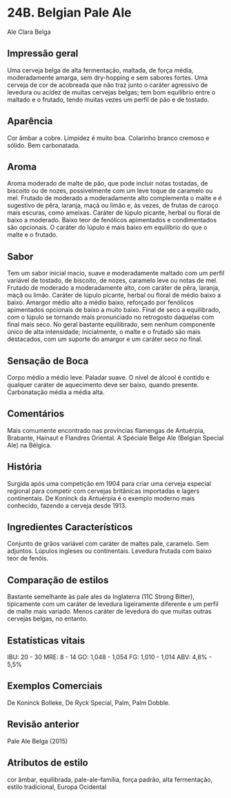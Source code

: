 # 24B. Belgian Pale Ale
Ale Clara Belga

## Impressão geral

Uma cerveja belga de alta fermentação, maltada, de força média, moderadamente amarga, sem dry-hopping e sem sabores fortes. Uma cerveja de cor de acobreada que não traz junto o caráter agressivo de levedura ou acidez de muitas cervejas belgas; tem bom equilíbrio entre o maltado e o frutado, tendo muitas vezes um perfil de pão e de tostado.

## Aparência

Cor âmbar a cobre. Limpidez é muito boa. Colarinho branco cremoso e sólido. Bem carbonatada.

## Aroma

Aroma moderado de malte de pão, que pode incluir notas tostadas, de biscoito ou de nozes, possivelmente com um leve toque de caramelo ou mel. Frutado de moderado a moderadamente alto complementa o malte e é sugestivo de pêra, laranja, maçã ou limão e, às vezes, de frutas de caroço mais escuras, como ameixas. Caráter de lúpulo picante, herbal ou floral de baixo a moderado. Baixo teor de fenólicos apimentados e condimentados são opcionais. O caráter do lúpulo é mais baixo em equilíbrio do que o malte e o frutado.

## Sabor

Tem um sabor inicial macio, suave e moderadamente maltado com um perfil variável de tostado, de biscoito, de nozes, caramelo leve ou notas de mel. Frutado de moderado a moderadamente alto, com caráter de pêra, laranja, maçã ou limão. Caráter de lúpulo picante, herbal ou floral de médio baixo a baixo. Amargor médio alto a médio baixo, reforçado por fenólicos apimentados opcionais de baixo a muito baixo. Final de seco a equilibrado, com o lúpulo se tornando mais pronunciado no retrogosto daquelas com final mais seco. No geral bastante equilibrado, sem nenhum componente único de alta intensidade; inicialmente, o malte e o frutado são mais destacados, com um suporte do amargor e um caráter seco no final.

## Sensação de Boca

Corpo médio a médio leve. Paladar suave. O nível de álcool é contido e qualquer caráter de aquecimento deve ser baixo, quando presente. Carbonatação média a média alta.

## Comentários

Mais comumente encontrado nas províncias flamengas de Antuérpia, Brabante, Hainaut e Flandres Oriental. A Spéciale Belge Ale (Belgian Special Ale) na Bélgica.

## História

Surgida após uma competição em 1904 para criar uma cerveja especial regional para competir com cervejas britânicas importadas e lagers continentais. De Koninck da Antuérpia é o exemplo moderno mais conhecido, fazendo a cerveja desde 1913.

## Ingredientes Característicos

Conjunto de grãos variável com caráter de maltes pale, caramelo. Sem adjuntos. Lúpulos ingleses ou continentais. Levedura frutada com baixo teor de fenóis.

## Comparação de estilos

Bastante semelhante às pale ales da Inglaterra (11C Strong Bitter), tipicamente com um caráter de levedura ligeiramente diferente e um perfil de malte mais variado. Menos caráter de levedura do que muitas outras cervejas belgas, no entanto.

## Estatísticas vitais

IBU: 20 - 30
MRE: 8 - 14
GO: 1,048 - 1,054
FG: 1,010 - 1,014
ABV: 4,8% - 5,5%

## Exemplos Comerciais

De Koninck Bolleke, De Ryck Special, Palm, Palm Dobble.

## Revisão anterior

Pale Ale Belga (2015)

## Atributos de estilo

cor âmbar, equilibrada, pale-ale-família, força padrão, alta fermentação, estilo tradicional, Europa Ocidental
